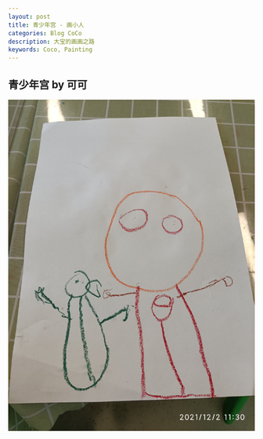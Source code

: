 ```yaml
---
layout: post
title: 青少年宫 - 画小人
categories: Blog CoCo
description: 大宝的画画之路
keywords: Coco, Painting
---
```

## 青少年宫 by 可可

![](/images/blog/2021-12-02-xiaoren.jpg)
